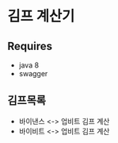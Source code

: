 # 김프 계산기
## Requires
   * java 8
   * swagger   
## 김프목록
   * 바이낸스 <-> 업비트 김프 계산
   * 바이비트 <-> 업비트 김프 계산
    
